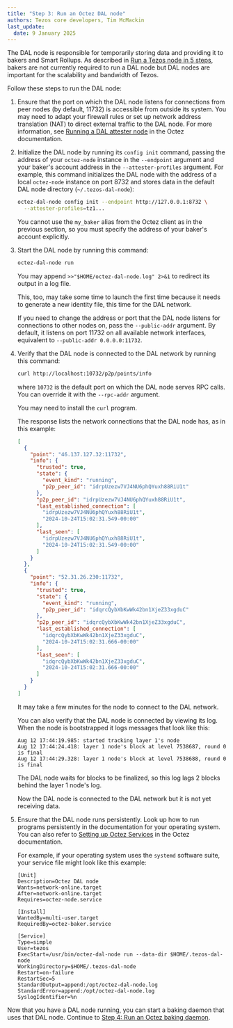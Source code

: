 ```yaml
---
title: "Step 3: Run an Octez DAL node"
authors: Tezos core developers, Tim McMackin
last_update:
  date: 9 January 2025
---
```


The DAL node is responsible for temporarily storing data and providing it to bakers and Smart Rollups.
As described in [Run a Tezos node in 5 steps](/tutorials/join-dal-baker), bakers are not currently required to run a DAL node but DAL nodes are important for the scalability and bandwidth of Tezos.

Follow these steps to run the DAL node:

1. Ensure that the port on which the DAL node listens for connections from peer nodes (by default, 11732) is accessible from outside its system.
You may need to adapt your firewall rules or set up network address translation (NAT) to direct external traffic to the DAL node.
For more information, see [Running a DAL attester node](https://octez.tezos.com/docs/shell/dal_run.html) in the Octez documentation.

1. Initialize the DAL node by running its `config init` command, passing the address of your `octez-node` instance in the `--endpoint` argument and your baker's account address in the `--attester-profiles` argument.
For example, this command initializes the DAL node with the address of a local `octez-node` instance on port 8732 and stores data in the default DAL node directory (`~/.tezos-dal-node`):

   ```bash
   octez-dal-node config init --endpoint http://127.0.0.1:8732 \
     --attester-profiles=tz1...
   ```

   You cannot use the `my_baker` alias from the Octez client as in the previous section, so you must specify the address of your baker's account explicitly.

1. Start the DAL node by running this command:

   ```bash
   octez-dal-node run
   ```

   You may append `>>"$HOME/octez-dal-node.log" 2>&1` to redirect its output in a log file.

   This, too, may take some time to launch the first time because it needs to generate a new identity file, this time for the DAL network.

   If you need to change the address or port that the DAL node listens for connections to other nodes on, pass the `--public-addr` argument.
   By default, it listens on port 11732 on all available network interfaces, equivalent to `--public-addr 0.0.0.0:11732`.

1. Verify that the DAL node is connected to the DAL network by running this command:

   ```bash
   curl http://localhost:10732/p2p/points/info
   ```

   where `10732` is the default port on which the DAL node serves RPC calls.
   You can override it with the `--rpc-addr` argument.

   You may need to install the `curl` program.

   The response lists the network connections that the DAL node has, as in this example:

   ```json
   [
     {
       "point": "46.137.127.32:11732",
       "info": {
         "trusted": true,
         "state": {
           "event_kind": "running",
           "p2p_peer_id": "idrpUzezw7VJ4NU6phQYuxh88RiU1t"
         },
         "p2p_peer_id": "idrpUzezw7VJ4NU6phQYuxh88RiU1t",
         "last_established_connection": [
           "idrpUzezw7VJ4NU6phQYuxh88RiU1t",
           "2024-10-24T15:02:31.549-00:00"
         ],
         "last_seen": [
           "idrpUzezw7VJ4NU6phQYuxh88RiU1t",
           "2024-10-24T15:02:31.549-00:00"
         ]
       }
     },
     {
       "point": "52.31.26.230:11732",
       "info": {
         "trusted": true,
         "state": {
           "event_kind": "running",
           "p2p_peer_id": "idqrcQybXbKwWk42bn1XjeZ33xgduC"
         },
         "p2p_peer_id": "idqrcQybXbKwWk42bn1XjeZ33xgduC",
         "last_established_connection": [
           "idqrcQybXbKwWk42bn1XjeZ33xgduC",
           "2024-10-24T15:02:31.666-00:00"
         ],
         "last_seen": [
           "idqrcQybXbKwWk42bn1XjeZ33xgduC",
           "2024-10-24T15:02:31.666-00:00"
         ]
       }
     }
   ]
   ```

   It may take a few minutes for the node to connect to the DAL network.

   You can also verify that the DAL node is connected by viewing its log.
   When the node is bootstrapped it logs messages that look like this:

   ```
   Aug 12 17:44:19.985: started tracking layer 1's node
   Aug 12 17:44:24.418: layer 1 node's block at level 7538687, round 0 is final
   Aug 12 17:44:29.328: layer 1 node's block at level 7538688, round 0 is final
   ```

   The DAL node waits for blocks to be finalized, so this log lags 2 blocks behind the layer 1 node's log.

   Now the DAL node is connected to the DAL network but it is not yet receiving data.

1. Ensure that the DAL node runs persistently.
Look up how to run programs persistently in the documentation for your operating system.
You can also refer to [Setting up Octez Services](https://octez.tezos.com/docs/introduction/services.html) in the Octez documentation.

   For example, if your operating system uses the `systemd` software suite, your service file might look like this example:

   ```systemd
   [Unit]
   Description=Octez DAL node
   Wants=network-online.target
   After=network-online.target
   Requires=octez-node.service

   [Install]
   WantedBy=multi-user.target
   RequiredBy=octez-baker.service

   [Service]
   Type=simple
   User=tezos
   ExecStart=/usr/bin/octez-dal-node run --data-dir $HOME/.tezos-dal-node
   WorkingDirectory=$HOME/.tezos-dal-node
   Restart=on-failure
   RestartSec=5
   StandardOutput=append:/opt/octez-dal-node.log
   StandardError=append:/opt/octez-dal-node.log
   SyslogIdentifier=%n
   ```

Now that you have a DAL node running, you can start a baking daemon that uses that DAL node.
Continue to [Step 4: Run an Octez baking daemon](/tutorials/join-dal-baker/run-baker).
